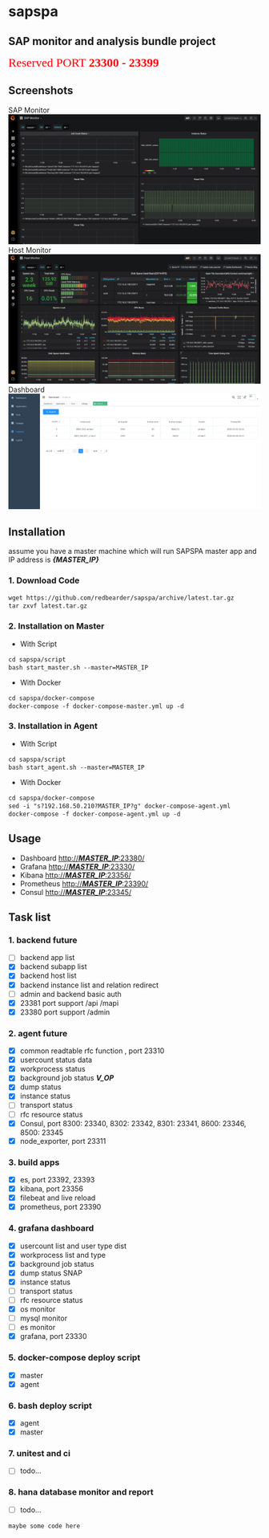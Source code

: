 # sapspa

## SAP monitor and analysis bundle project
<font color=red size=5 face="微软雅黑">Reserved PORT **23300 - 23399**</font>
## Screenshots
SAP Monitor
![](./resource/screenshot/sap_monitor.png)
Host Monitor
![](./resource/screenshot/host_monitor.png)
Dashboard
![](./resource/screenshot/dashboard.png)

## Installation
assume you have a master machine which will run SAPSPA master app and IP address is ***{MASTER_IP}***
### 1. Download Code
```
wget https://github.com/redbearder/sapspa/archive/latest.tar.gz 
tar zxvf latest.tar.gz
```
### 2. Installation on Master
* With Script

```
cd sapspa/script
bash start_master.sh --master=MASTER_IP
```
* With Docker

```
cd sapspa/docker-compose
docker-compose -f docker-compose-master.yml up -d
```
### 3. Installation in Agent
* With Script

```
cd sapspa/script
bash start_agent.sh --master=MASTER_IP
```
* With Docker

```
cd sapspa/docker-compose
sed -i "s?192.168.50.210?MASTER_IP?g" docker-compose-agent.yml
docker-compose -f docker-compose-agent.yml up -d
```

## Usage
* Dashboard [http://***MASTER_IP***:23380/]()
* Grafana [http://***MASTER_IP***:23330/]()
* Kibana [http://***MASTER_IP***:23356/]()
* Prometheus [http://***MASTER_IP***:23390/]()
* Consul [http://***MASTER_IP***:23345/]()

## Task list
### 1. backend future
- [ ] backend app list
- [x] backend subapp list
- [x] backend host list
- [x] backend instance list and relation redirect
- [ ] admin and backend basic auth
- [x] 23381 port support /api /mapi
- [x] 23380 port support /admin

### 2. agent future
- [x] common readtable rfc function , port 23310
- [x] usercount status data
- [x] workprocess status
- [x] background job status **_V_OP_**
- [x] dump status
- [x] instance status
- [ ] transport status
- [ ] rfc resource status
- [x] Consul, port 8300: 23340, 8302: 23342, 8301: 23341, 8600: 23346, 8500: 23345
- [x] node_exporter, port 23311

### 3. build apps
- [x] es, port 23392, 23393
- [x] kibana, port 23356
- [x] filebeat and live reload
- [x] prometheus, port 23390

### 4. grafana dashboard
- [x] usercount list and user type dist
- [x] workprocess list and type
- [x] background job status
- [x] dump status SNAP
- [x] instance status
- [ ] transport status
- [ ] rfc resource status
- [x] os monitor
- [ ] mysql monitor
- [ ] es monitor
- [x] grafana, port 23330

### 5. docker-compose deploy script
- [x] master
- [x] agent

### 6. bash deploy script
- [x] agent
- [x] master

### 7. unitest and ci
- [ ] todo...

### 8. hana database monitor and report
- [ ] todo...



```
maybe some code here

```